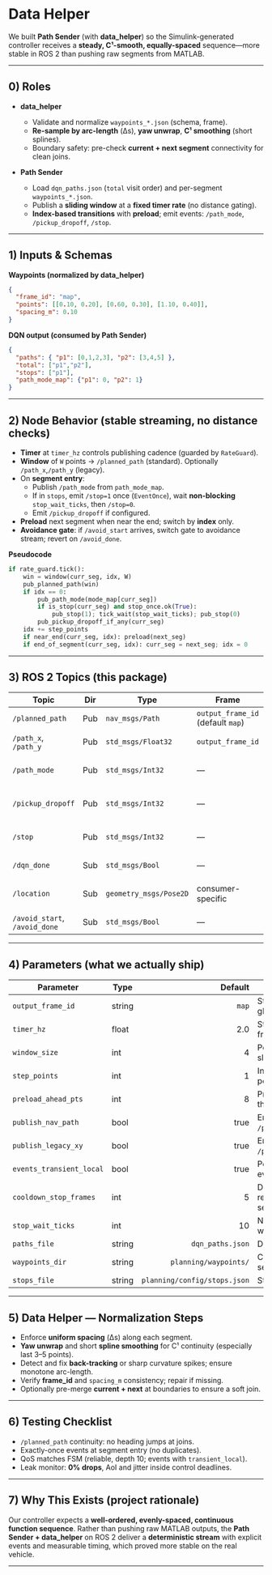 # Data Helper

We built **Path Sender** (with **data_helper**) so the Simulink-generated controller receives a **steady, C¹-smooth, equally-spaced** sequence—more stable in ROS 2 than pushing raw segments from MATLAB.

---

## 0) Roles

- **data_helper**
  - Validate and normalize `waypoints_*.json` (schema, frame).
  - **Re-sample by arc-length** (Δs), **yaw unwrap**, **C¹ smoothing** (short splines).
  - Boundary safety: pre-check **current + next segment** connectivity for clean joins.

- **Path Sender**
  - Load `dqn_paths.json` (`total` visit order) and per-segment `waypoints_*.json`.
  - Publish a **sliding window** at a **fixed timer rate** (no distance gating).
  - **Index-based transitions** with **preload**; emit events: `/path_mode`, `/pickup_dropoff`, `/stop`.

---

## 1) Inputs & Schemas

**Waypoints (normalized by data_helper)**
```json
{
  "frame_id": "map",
  "points": [[0.10, 0.20], [0.60, 0.30], [1.10, 0.40]],
  "spacing_m": 0.10
}
```

**DQN output (consumed by Path Sender)**
```json
{
  "paths": { "p1": [0,1,2,3], "p2": [3,4,5] },
  "total": ["p1","p2"],
  "stops": ["p1"],
  "path_mode_map": {"p1": 0, "p2": 1}
}
```

---

## 2) Node Behavior (stable streaming, no distance checks)

- **Timer** at `timer_hz` controls publishing cadence (guarded by `RateGuard`).
- **Window** of `W` points → `/planned_path` (standard). Optionally `/path_x`,`/path_y` (legacy).
- On **segment entry**:
  - Publish `/path_mode` from `path_mode_map`.
  - If in `stops`, emit `/stop=1` once (`EventOnce`), wait **non-blocking** `stop_wait_ticks`, then `/stop=0`.
  - Emit `/pickup_dropoff` if configured.
- **Preload** next segment when near the end; switch by **index** only.
- **Avoidance gate**: if `/avoid_start` arrives, switch gate to avoidance stream; revert on `/avoid_done`.

**Pseudocode**
```python
if rate_guard.tick():
    win = window(curr_seg, idx, W)
    pub_planned_path(win)
    if idx == 0:
        pub_path_mode(mode_map[curr_seg])
        if is_stop(curr_seg) and stop_once.ok(True):
            pub_stop(1); tick_wait(stop_wait_ticks); pub_stop(0)
        pub_pickup_dropoff_if_any(curr_seg)
    idx += step_points
    if near_end(curr_seg, idx): preload(next_seg)
    if end_of_segment(curr_seg, idx): curr_seg = next_seg; idx = 0
```

---

## 3) ROS 2 Topics (this package)

| Topic | Dir | Type | Frame | QoS |
|---|---|---|---|---|
| `/planned_path` | Pub | `nav_msgs/Path` | `output_frame_id` (default `map`) | **reliable, keep_last(10)** |
| `/path_x`, `/path_y` | Pub | `std_msgs/Float32` | `output_frame_id` | **reliable, keep_last(10)** |
| `/path_mode` | Pub | `std_msgs/Int32` | — | **reliable, keep_last(10), transient_local** |
| `/pickup_dropoff` | Pub | `std_msgs/Int32` | — | **reliable, keep_last(10), transient_local** |
| `/stop` | Pub | `std_msgs/Int32` | — | **reliable, keep_last(10), transient_local** |
| `/dqn_done` | Sub | `std_msgs/Bool` | — | **reliable, keep_last(1)** |
| `/location` | Sub | `geometry_msgs/Pose2D` | consumer-specific | reliable (diagnostics only) |
| `/avoid_start`, `/avoid_done` | Sub | `std_msgs/Bool` | — | reliable (gate switching) |

---

## 4) Parameters (what we actually ship)

| Parameter | Type | Default | Notes |
|---|---|---:|---|
| `output_frame_id` | string | `map` | Static track = global frame. |
| `timer_hz` | float | 2.0 | Streaming frequency. |
| `window_size` | int | 4 | Points per sliding window. |
| `step_points` | int | 1 | Index increment per tick. |
| `preload_ahead_pts` | int | 8 | Preload threshold. |
| `publish_nav_path` | bool | true | Enable `/planned_path`. |
| `publish_legacy_xy` | bool | true | Enable `/path_x`,`/path_y`. |
| `events_transient_local` | bool | true | Persistent events. |
| `cooldown_stop_frames` | int | 5 | Debounce for repeated segments. |
| `stop_wait_ticks` | int | 10 | Non-blocking wait ticks. |
| `paths_file` | string | `dqn_paths.json` | DQN result. |
| `waypoints_dir` | string | `planning/waypoints/` | Champion segments. |
| `stops_file` | string | `planning/config/stops.json` | Stops definition. |

---

## 5) Data Helper — Normalization Steps

- Enforce **uniform spacing** (Δs) along each segment.
- **Yaw unwrap** and short **spline smoothing** for C¹ continuity (especially last 3–5 points).
- Detect and fix **back-tracking** or sharp curvature spikes; ensure monotone arc-length.
- Verify **frame_id** and `spacing_m` consistency; repair if missing.
- Optionally pre-merge **current + next** at boundaries to ensure a soft join.

---

## 6) Testing Checklist

- `/planned_path` continuity: no heading jumps at joins.
- Exactly-once events at segment entry (no duplicates).
- QoS matches FSM (reliable, depth 10; events with `transient_local`).
- Leak monitor: **0% drops**, AoI and jitter inside control deadlines.

---

## 7) Why This Exists (project rationale)

Our controller expects a **well-ordered, evenly-spaced, continuous function sequence**. Rather than pushing raw MATLAB outputs, the **Path Sender + data_helper** on ROS 2 deliver a **deterministic stream** with explicit events and measurable timing, which proved more stable on the real vehicle.

---
```
